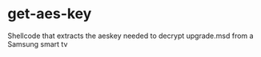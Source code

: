 # get-aes-key
Shellcode that extracts the aeskey needed to decrypt upgrade.msd from a Samsung smart tv
